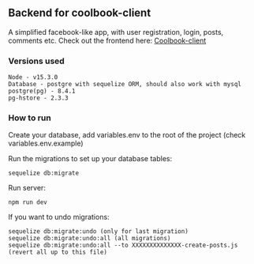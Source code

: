 ## Backend for coolbook-client

A simplified facebook-like app, with user registration, login, posts, comments etc.
Check out the frontend here: [Coolbook-client](https://github.com/marinqwe/coolbook-client)

### Versions used
```
Node - v15.3.0
Database - postgre with sequelize ORM, should also work with mysql
postgre(pg) - 8.4.1
pg-hstore - 2.3.3
```

### How to run

Create your database, add variables.env to the root of the project (check variables.env.example)

Run the migrations to set up your database tables:
```
sequelize db:migrate
```

Run server:
```
npm run dev
```

If you want to undo migrations:
```
sequelize db:migrate:undo (only for last migration)
sequelize db:migrate:undo:all (all migrations)
sequelize db:migrate:undo:all --to XXXXXXXXXXXXXX-create-posts.js (revert all up to this file)
```
